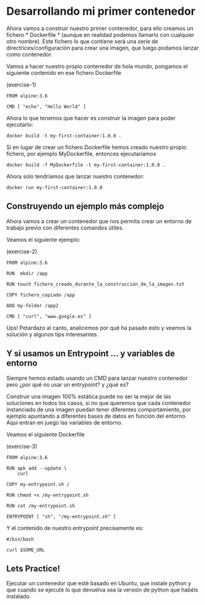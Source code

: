 # Desarrollando mi primer contenedor

Ahora vamos a construir nuestro primer contenedor, para ello creamos un fichero * Dockerfile * (aunque en realidad podemos llamarlo con cualquier otro nombre).
Este fichero lo que contiene será una serie de directrices/configuración para crear una imagen, que luego podamos lanzar como contenedor.

Vamos a hacer nuestro propio contenedor de hola mundo, pongamos el siguiente contenido en ese fichero Dockerfile

(exercise-1)
```
FROM alpine:3.6

CMD [ "echo", "Hello World" ]
```

Ahora lo que tenemos que hacer es construir la imagen para poder ejecutarlo:

```
docker build -t my-first-container:1.0.0 .
```

Si en lugar de crear un fichero Dockerfile hemos creado nuestro propio fichero, por ejemplo MyDockerfile, entonces ejecutaríamos

```
docker build -f MyDockerfile -t my-first-container:1.0.0 .
```

Ahora solo tendríamos que lanzar nuestro contenedor:

```
docker run my-first-container:1.0.0
```

## Construyendo un ejemplo más complejo

Ahora vamos a crear un contenedor que nos permita crear un entorno de trabajo previo con diferentes comandos útiles.

Veamos el siguiente ejemplo:

(exercise-2)
```
FROM alpine:3.6

RUN  mkdir /app

RUN touch fichero_creado_durante_la_construcción_de_la_imagen.txt

COPY fichero_copiado /app

ADD my-folder /app2

CMD [ "curl", "www.google.es" ]
```

Ups! Petardazo al canto, analicemos por qué ha pasado esto y veamos la solución y algunos tips interesantes.

## Y si usamos un Entrypoint ... y variables de entorno

Siempre hemos estado usando un CMD para lanzar nuestro contenedor pero ¿por qué no usar un entrypoint? y ¿qué es?

Construir una imagen 100% estática puede no ser la mejor de las soluciones en todos los casos, si no que queremos que cada contenedor instanciado de una imagen puedan tener diferentes comportamiento, por ejemplo apuntando a diferentes bases de datos en función del entorno. Aquí entran en juego las variables de entorno.

Veamos el siguiente Dockerfile

(exercise-3)
```
FROM alpine:3.6

RUN apk add --update \
    curl

COPY my-entrypoint.sh /

RUN chmod +x /my-entrypoint.sh

RUN cat /my-entrypoint.sh

ENTRYPOINT [ "sh", "/my-entrypoint.sh" ]
```

Y el contenido de nuestro entrypoint precisamente es:

```
#/bin/bash

curl $SOME_URL
```


## Lets Practice!

Ejecutar un contenedor que esté basado en Ubuntu, que instale python y que cuando se ejecute lo que devuelva sea la versión de python que habéis instalado.